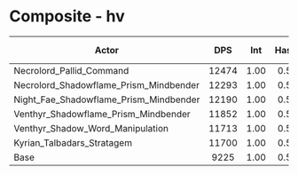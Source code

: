 # Composite - hv
| Actor | DPS | Int | Haste | Crit | Mastery | Vers | DPS Weight |
|---|:---:|:---:|:---:|:---:|:---:|:---:|:---:|
|Necrolord_Pallid_Command|12474|1.00|0.54|0.52|0.55|0.48|0.17|
|Necrolord_Shadowflame_Prism_Mindbender|12293|1.00|0.59|0.52|0.59|0.48|0.17|
|Night_Fae_Shadowflame_Prism_Mindbender|12190|1.00|0.57|0.54|0.63|0.50|0.18|
|Venthyr_Shadowflame_Prism_Mindbender|11852|1.00|0.57|0.53|0.60|0.49|0.18|
|Venthyr_Shadow_Word_Manipulation|11713|1.00|0.52|0.53|0.59|0.49|0.18|
|Kyrian_Talbadars_Stratagem|11700|1.00|0.56|0.53|0.60|0.49|0.18|
|Base|9225|1.00|0.58|0.53|0.62|0.49|0.23|

